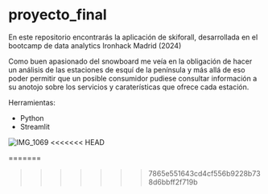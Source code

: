 # proyecto_final

En este repositorio encontrarás la aplicación de skiforall, desarrollada en el bootcamp de data analytics Ironhack Madrid (2024)

Como buen apasionado del snowboard me veía en la obligación de hacer un análisis de las estaciones de esquí de la península y más allá de eso poder permitir que un posible consumidor pudiese consultar información a su anotojo sobre los servicios y caraterísticas que ofrece cada estación.

Herramientas:

- Python
- Streamlit

![IMG_1069](https://github.com/victorjgg14/proyecto_final/assets/156781013/5b2ddffd-ded1-4643-9a9e-bc54b0e41b8a)
<<<<<<< HEAD



=======
>>>>>>> 7865e551643cd4cf556b9228b738d6bbff2f719b
